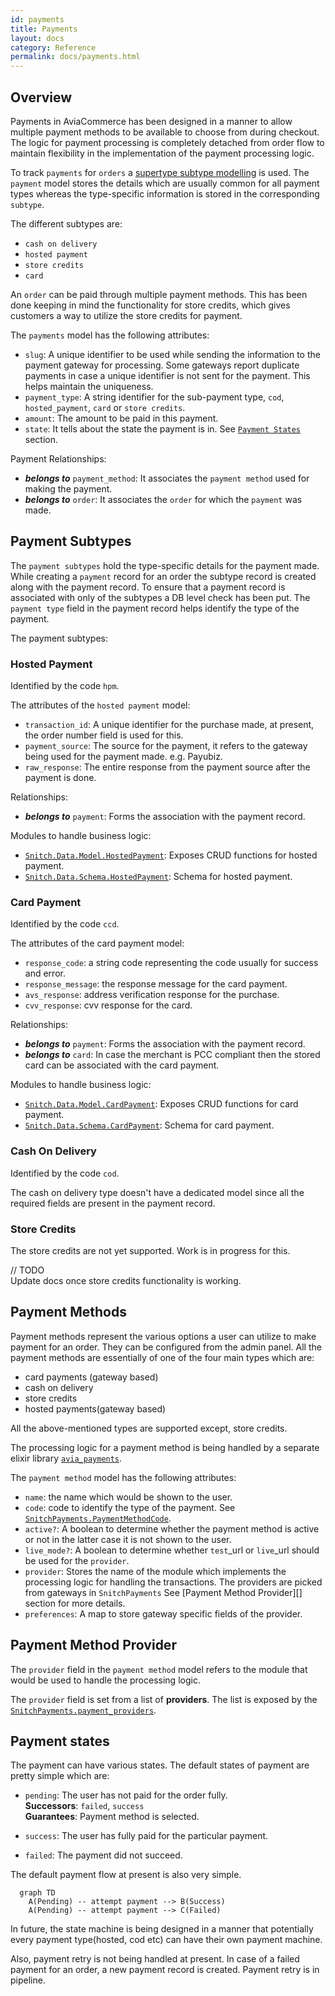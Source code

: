 ```yaml
---
id: payments
title: Payments
layout: docs
category: Reference
permalink: docs/payments.html
---
```


## Overview

Payments in AviaCommerce has been designed in a manner to allow multiple payment methods
to be available to choose from during checkout. The logic for payment processing is
completely detached from order flow to maintain flexibility in the implementation
of the payment processing logic.

To track `payments` for `orders` a [supertype subtype modelling][1] is used.
The `payment` model stores the details which are usually common for all payment types
whereas the type-specific information is stored in the corresponding `subtype`.

The different subtypes are:
- `cash on delivery`
- `hosted payment`
- `store credits`
- `card`

An `order` can be paid through multiple payment methods. This has been done keeping
in mind the functionality for store credits, which gives customers a way to utilize the store
credits for payment.

The `payments` model has the following attributes:
- `slug`: A unique identifier to be used while sending the information to the
   payment gateway for processing. Some gateways report duplicate payments in case a unique identifier is not sent for the payment. This helps maintain the uniqueness.
- `payment_type`: A string identifier for the sub-payment type, `cod`,
   `hosted_payment`, `card` or `store credits`.
- `amount`: The amount to be paid in this payment.
- `state`: It tells about the state the payment is in. See [`Payment States`][2] section.

Payment Relationships:
- **_belongs to_** `payment_method`: It associates the `payment method` used for making the payment.
- **_belongs to_** `order`: It associates the `order` for which the `payment` was
  made.

## Payment Subtypes
The `payment subtypes` hold the type-specific details for the payment made. While creating
a `payment` record for an order the subtype record is created along with the payment record.
To ensure that a payment record is associated with only of the subtypes a DB level check has been put. The `payment type` field in the payment record helps identify the type of
the payment.

The payment subtypes:

### Hosted Payment
Identified by the code `hpm`.

The attributes of the `hosted payment` model:
- `transaction_id`: A unique identifier for the purchase made, at present, the order
number field is used for this.
- `payment_source`: The source for the payment, it refers to the gateway being used
for the payment made. e.g. Payubiz.
- `raw_response`: The entire response from the payment source after the payment is done.

Relationships:
- **_belongs to_** `payment`: Forms the association with the payment record. 

Modules to handle business logic:
- [`Snitch.Data.Model.HostedPayment`][7]: Exposes CRUD functions for hosted payment.
- [`Snitch.Data.Schema.HostedPayment`][8]: Schema for hosted payment.

### Card Payment
Identified by the code `ccd`.

The attributes of the card payment model:
- `response_code`: a string code representing the code usually for success and error.
- `response_message`: the response message for the card payment.
- `avs_response`: address verification response for the purchase.
- `cvv_response`: cvv response for the card.

Relationships:
- **_belongs to_** `payment`: Forms the association with the payment record.
- **_belongs to_** `card`: In case the merchant is PCC compliant then the stored
card can be associated with the card payment.

Modules to handle business logic:
- [`Snitch.Data.Model.CardPayment`][9]: Exposes CRUD functions for card payment.
- [`Snitch.Data.Schema.CardPayment`][10]: Schema for card payment.

### Cash On Delivery
Identified by the code `cod`.

The cash on delivery type doesn't have a dedicated model since all the required
fields are present in the payment record.

### Store Credits
The store credits are not yet supported. Work is in progress for this.  

// TODO  
Update docs once store credits functionality is working.

## Payment Methods
Payment methods represent the various options a user can utilize to make payment for
an order. They can be configured from the admin panel.
All the payment methods are essentially of one of the four main types which are:
- card payments (gateway based)
- cash on delivery
- store credits
- hosted payments(gateway based)

All the above-mentioned types are supported except, store credits.

The processing logic for a payment method is being handled by a separate elixir
library [`avia_payments`][3].

The `payment method` model has the following attributes:
- `name`: the name which would be shown to the user.
- `code`: code to identify the type of the payment.
    See [`SnitchPayments.PaymentMethodCode`][4].
- `active?`: A boolean to determine whether the payment method is active
    or not in the latter case it is not shown to the user.
- `live_mode?`: A boolean to determine whether `test`_url or `live`_url
    should be used for the `provider`.
- `provider`: Stores the name of the module which implements the processing logic
    for handling the transactions. The providers are picked from gateways in
    `SnitchPayments` See [Payment Method Provider][] section for more details.
- `preferences`: A map to store gateway specific fields of the provider.

## Payment Method Provider
  The `provider` field in the `payment method` model refers to the module that
  would be used to handle the processing logic.

  The `provider` field is set from a list of **providers**. The list is exposed
  by the [`SnitchPayments.payment_providers`][6].

## Payment states
The payment can have various states. The default states of payment are pretty simple
which are:
- `pending`: The user has not paid for the order fully.  
  **Successors**: `failed`, `success`  
  **Guarantees**:
  Payment method is selected.

- `success`: The user has fully paid for the particular payment.

- `failed`: The payment did not succeed.

The default payment flow at present is also very simple.

```mermaid
  graph TD
    A(Pending) -- attempt payment --> B(Success)
    A(Pending) -- attempt payment --> C(Failed)
```

In future, the state machine is being designed in a manner that potentially every
payment type(hosted, cod etc) can have their own payment machine.

Also, payment retry is not being handled at present. In case of a failed payment
for an order, a new payment record is created. Payment retry is in pipeline.

[1]: https://stackoverflow.com/questions/4763141/data-modeling-supertype-subtype
[2]: /docs/payments.html#payment-states
[3]: https://github.com/aviacommerce/avia_payments
[4]: https://github.com/aviacommerce/avia_payments/blob/develop/lib/payment_method_code.ex
[5]: /docs/payments.html#payment-method-provider
[6]: https://github.com/aviacommerce/avia_payments/blob/develop/lib/snitch_payments.ex
[7]: https://github.com/aviacommerce/avia/blob/develop/apps/snitch_core/lib/core/data/model/payment/hosted_payment.ex
[8]: https://github.com/aviacommerce/avia/blob/develop/apps/snitch_core/lib/core/data/schema/payment/hosted_payment.ex
[9]: https://github.com/aviacommerce/avia/blob/develop/apps/snitch_core/lib/core/data/model/payment/card_payment.ex
[10]: https://github.com/aviacommerce/avia/blob/develop/apps/snitch_core/lib/core/data/schema/payment/card_payment.ex


